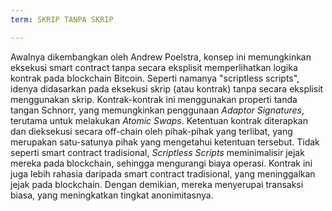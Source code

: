 ```yaml
---
term: SKRIP TANPA SKRIP

---
```

Awalnya dikembangkan oleh Andrew Poelstra, konsep ini memungkinkan eksekusi smart contract tanpa secara eksplisit memperlihatkan logika kontrak pada blockchain Bitcoin. Seperti namanya "scriptless scripts", idenya didasarkan pada eksekusi skrip (atau kontrak) tanpa secara eksplisit menggunakan skrip. Kontrak-kontrak ini menggunakan properti tanda tangan Schnorr, yang memungkinkan penggunaan *Adaptor Signatures*, terutama untuk melakukan *Atomic Swaps*. Ketentuan kontrak diterapkan dan dieksekusi secara off-chain oleh pihak-pihak yang terlibat, yang merupakan satu-satunya pihak yang mengetahui ketentuan tersebut. Tidak seperti smart contract tradisional, *Scriptless Scripts* meminimalisir jejak mereka pada blockchain, sehingga mengurangi biaya operasi. Kontrak ini juga lebih rahasia daripada smart contract tradisional, yang meninggalkan jejak pada blockchain. Dengan demikian, mereka menyerupai transaksi biasa, yang meningkatkan tingkat anonimitasnya.